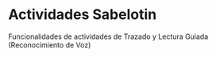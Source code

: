 # Actividades Sabelotin
Funcionalidades de actividades de Trazado y Lectura Guiada (Reconocimiento de Voz)

